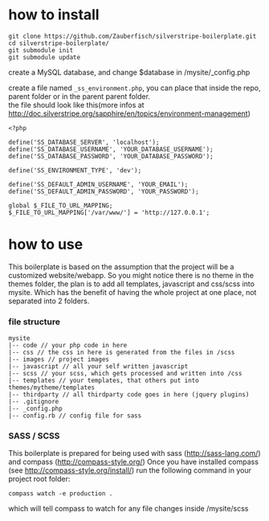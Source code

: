 # how to install

    git clone https://github.com/Zauberfisch/silverstripe-boilerplate.git
    cd silverstripe-boilerplate/
    git submodule init
    git submodule update

create a MySQL database, and change $database in /mysite/_config.php
  
create a file named `_ss_environment.php`, you can place that inside the repo, parent folder or in the parent parent folder.  
the file should look like this(more infos at http://doc.silverstripe.org/sapphire/en/topics/environment-management)
    
    <?php
    
    define('SS_DATABASE_SERVER', 'localhost');
    define('SS_DATABASE_USERNAME', 'YOUR_DATABASE_USERNAME');
    define('SS_DATABASE_PASSWORD', 'YOUR_DATABASE_PASSWORD');
    
    define('SS_ENVIRONMENT_TYPE', 'dev');
    
    define('SS_DEFAULT_ADMIN_USERNAME', 'YOUR_EMAIL');
    define('SS_DEFAULT_ADMIN_PASSWORD', 'YOUR_PASSWORD');
    
    global $_FILE_TO_URL_MAPPING;
    $_FILE_TO_URL_MAPPING['/var/www/'] = 'http://127.0.0.1';
    
# how to use

This boilerplate is based on the assumption that the project will be a customized website/webapp.
So you might notice there is no theme in the themes folder, the plan is to add all templates, javascript and css/scss into mysite.
Which has the benefit of having the whole project at one place, not separated into 2 folders.

### file structure

    mysite
    |-- code // your php code in here
    |-- css // the css in here is generated from the files in /scss
    |-- images // project images
    |-- javascript // all your self written javascript
    |-- scss // your scss, which gets processed and written into /css
    |-- templates // your templates, that others put into themes/mytheme/templates
    |-- thirdparty // all thirdparty code goes in here (jquery plugins)
    |-- .gitignore
    |-- _config.php
    |-- config.rb // config file for sass

### SASS / SCSS

This boilerplate is prepared for being used with sass (http://sass-lang.com/) and compass (http://compass-style.org/)
Once you have installed compass (see http://compass-style.org/install/) run the following command in your project root folder:

    compass watch -e production .

which will tell compass to watch for any file changes inside /mysite/scss
